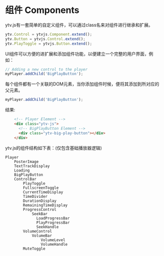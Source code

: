 组件 Components
===
ytv.js有一套简单的自定义组件，可以通过class名来对组件进行继承和扩展。

```js
ytv.Control = ytvjs.Component.extend();
ytv.Button = ytvjs.Control.extend();
ytv.PlayToggle = ytvjs.Button.extend();
```

UI组件可以方便的进扩展和添加组件功能，以便建立一个完整的用户界面，例如：

```js
// Adding a new control to the player
myPlayer.addChild('BigPlayButton');
```

每个组件都有一个关联的DOM元素，当你添加组件时候，便将其添加到所对应的父元素。

```js
myPlayer.addChild('BigPlayButton');
```

结果:

```html
    <!-- Player Element -->
    <div class="ytv-js">
      <!-- BigPlayButton Element -->
      <div class="ytv-big-play-button"></div>
    </div>
```

ytv.js的组件结构如下表：(仅包含基础播放器逻辑)

```
Player
    PosterImage
    TextTrackDisplay
    Loading
    BigPlayButton
    ControlBar
        PlayToggle
        FullscreenToggle
        CurrentTimeDisplay
        TimeDivider
        DurationDisplay
        RemainingTimeDisplay
        ProgressControl
            SeekBar
              LoadProgressBar
              PlayProgressBar
              SeekHandle
        VolumeControl
            VolumeBar
                VolumeLevel
                VolumeHandle
        MuteToggle
```

